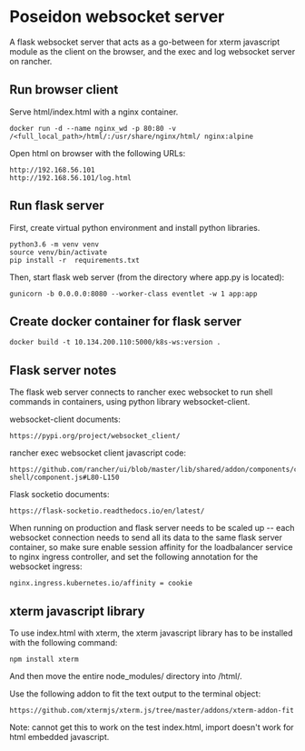 Poseidon websocket server
=========================

A flask websocket server that acts as a go-between for xterm javascript module as the client on the browser, and the exec and log websocket server on rancher.

Run browser client
--------------

Serve html/index.html with a nginx container.

```
docker run -d --name nginx_wd -p 80:80 -v /<full_local_path>/html/:/usr/share/nginx/html/ nginx:alpine
```

Open html on browser with the following URLs:
```
http://192.168.56.101
http://192.168.56.101/log.html
```

Run flask server
------------

First, create virtual python environment and install python libraries.
```
python3.6 -m venv venv
source venv/bin/activate
pip install -r  requirements.txt
```

Then, start flask web server (from the directory where app.py is located):
```
gunicorn -b 0.0.0.0:8080 --worker-class eventlet -w 1 app:app
```

Create docker container for flask server
----------------------------------
```
docker build -t 10.134.200.110:5000/k8s-ws:version .
```

Flask server notes
------------------

The flask web server connects to rancher exec websocket to run shell commands in containers, using python library websocket-client.

websocket-client documents:
```
https://pypi.org/project/websocket_client/
```

rancher exec websocket client javascript code:
```
https://github.com/rancher/ui/blob/master/lib/shared/addon/components/container-shell/component.js#L80-L150
```

Flask socketio documents:
```
https://flask-socketio.readthedocs.io/en/latest/
```

When running on production and flask server needs to be scaled up -- each websocket connection needs to send all its data to the same flask server container, so make sure enable session affinity for the loadbalancer service to nginx ingress controller, and set the following annotation for the websocket ingress:
```
nginx.ingress.kubernetes.io/affinity = cookie
```

xterm javascript library
------------------------

To use index.html with xterm, the xterm javascript library has to be installed with the following command:
```
npm install xterm
```
And then move the entire node_modules/ directory into /html/.

Use the following addon to fit the text output to the terminal object:
```
https://github.com/xtermjs/xterm.js/tree/master/addons/xterm-addon-fit
```
Note: cannot get this to work on the test index.html, import doesn't work for html embedded javascript.

